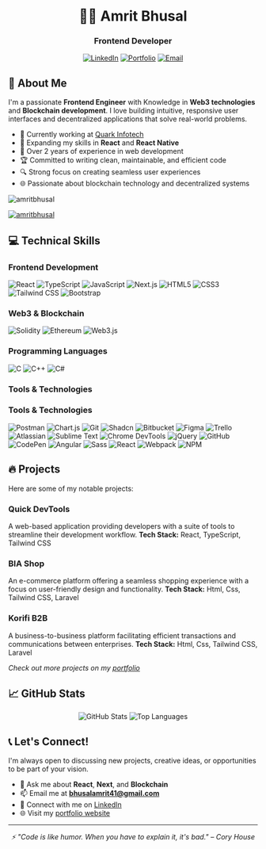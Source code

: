 <h1 align="center">👨‍💻 Amrit Bhusal</h1>
<h3 align="center">Frontend Developer</h3>

<p align="center">
  <a href="https://www.linkedin.com/in/amrit-bhusal1/"><img src="https://img.shields.io/badge/LinkedIn-0077B5?style=for-the-badge&logo=linkedin&logoColor=white" alt="LinkedIn" /></a>
  <a href="https://amritbhusal1.com.np/"><img src="https://img.shields.io/badge/Portfolio-FF5722?style=for-the-badge&logo=todoist&logoColor=white" alt="Portfolio" /></a>
  <a href="mailto:bhusalamrit41@gmail.com"><img src="https://img.shields.io/badge/Email-D14836?style=for-the-badge&logo=gmail&logoColor=white" alt="Email" /></a>
</p>

## 🚀 About Me

I'm a passionate **Frontend Engineer** with Knowledge in **Web3 technologies** and **Blockchain development**. I love building intuitive, responsive user interfaces and decentralized applications that solve real-world problems.

- 🔭 Currently working at [Quark Infotech](https://quarkinfotech.com/)
- 🌱 Expanding my skills in **React** and **React Native**
- 💼 Over 2 years of experience in web development
- 🏆 Committed to writing clean, maintainable, and efficient code
- 🔍 Strong focus on creating seamless user experiences
- 🌐 Passionate about blockchain technology and decentralized systems

<p align="left"> <img src="https://komarev.com/ghpvc/?username=amritbhusal&label=Profile%20views&color=0e75b6&style=flat" alt="amritbhusal" /> </p>

<p align="left"> <a href="https://github.com/ryo-ma/github-profile-trophy"><img src="https://github-profile-trophy.vercel.app/?username=amritbhusal" alt="amritbhusal" /></a> </p>



## 💻 Technical Skills

### Frontend Development
![React](https://img.shields.io/badge/React-20232A?style=for-the-badge&logo=react&logoColor=61DAFB)
![TypeScript](https://img.shields.io/badge/TypeScript-007ACC?style=for-the-badge&logo=typescript&logoColor=white)
![JavaScript](https://img.shields.io/badge/JavaScript-F7DF1E?style=for-the-badge&logo=javascript&logoColor=black)
![Next.js](https://img.shields.io/badge/Next.js-000000?style=for-the-badge&logo=next.js&logoColor=white)
![HTML5](https://img.shields.io/badge/HTML5-E34F26?style=for-the-badge&logo=html5&logoColor=white)
![CSS3](https://img.shields.io/badge/CSS3-1572B6?style=for-the-badge&logo=css3&logoColor=white)
![Tailwind CSS](https://img.shields.io/badge/Tailwind_CSS-38B2AC?style=for-the-badge&logo=tailwind-css&logoColor=white)
![Bootstrap](https://img.shields.io/badge/Bootstrap-563D7C?style=for-the-badge&logo=bootstrap&logoColor=white)

### Web3 & Blockchain
![Solidity](https://img.shields.io/badge/Solidity-363636?style=for-the-badge&logo=solidity&logoColor=white)
![Ethereum](https://img.shields.io/badge/Ethereum-3C3C3D?style=for-the-badge&logo=ethereum&logoColor=white)
![Web3.js](https://img.shields.io/badge/Web3.js-F16822?style=for-the-badge&logo=web3.js&logoColor=white)

### Programming Languages
![C](https://img.shields.io/badge/C-00599C?style=for-the-badge&logo=c&logoColor=white)
![C++](https://img.shields.io/badge/C%2B%2B-00599C?style=for-the-badge&logo=c%2B%2B&logoColor=white)
![C#](https://img.shields.io/badge/C%23-239120?style=for-the-badge&logo=c-sharp&logoColor=white)

### Tools & Technologies
### Tools & Technologies

![Postman](https://img.shields.io/badge/Postman-FF6C37?style=for-the-badge&logo=postman&logoColor=white)
![Chart.js](https://img.shields.io/badge/Chart.js-FF6384?style=for-the-badge&logo=chart.js&logoColor=white)
![Git](https://img.shields.io/badge/Git-F05032?style=for-the-badge&logo=git&logoColor=white)
![Shadcn](https://img.shields.io/badge/Shadcn-000?style=for-the-badge&logo=shadcnui&logoColor=white)
![Bitbucket](https://img.shields.io/badge/Bitbucket-0052CC?style=for-the-badge&logo=bitbucket&logoColor=white)
![Figma](https://img.shields.io/badge/Figma-F24E1E?style=for-the-badge&logo=figma&logoColor=white)
![Trello](https://img.shields.io/badge/Trello-0052CC?style=for-the-badge&logo=trello&logoColor=white)
![Atlassian](https://img.shields.io/badge/Atlassian-0052CC?style=for-the-badge&logo=atlassian&logoColor=white)
![Sublime Text](https://img.shields.io/badge/Sublime_Text-FF9800?style=for-the-badge&logo=sublime-text&logoColor=white)
![Chrome DevTools](https://img.shields.io/badge/Chrome_DevTools-4285F4?style=for-the-badge&logo=google-chrome&logoColor=white)
![jQuery](https://img.shields.io/badge/jQuery-0769AD?style=for-the-badge&logo=jquery&logoColor=white)
![GitHub](https://img.shields.io/badge/GitHub-181717?style=for-the-badge&logo=github&logoColor=white)
![CodePen](https://img.shields.io/badge/CodePen-000000?style=for-the-badge&logo=codepen&logoColor=white)
![Angular](https://img.shields.io/badge/Angular-DD0031?style=for-the-badge&logo=angular&logoColor=white)
![Sass](https://img.shields.io/badge/Sass-CC6699?style=for-the-badge&logo=sass&logoColor=white)
![React](https://img.shields.io/badge/React-61DAFB?style=for-the-badge&logo=react&logoColor=white)
![Webpack](https://img.shields.io/badge/Webpack-8DD6F9?style=for-the-badge&logo=webpack&logoColor=white)
![NPM](https://img.shields.io/badge/NPM-CB3837?style=for-the-badge&logo=npm&logoColor=white)

## 🔥 Projects

Here are some of my notable projects:

### Quick DevTools
A web-based application providing developers with a suite of tools to streamline their development workflow.
**Tech Stack:** React, TypeScript, Tailwind CSS

### BIA Shop
An e-commerce platform offering a seamless shopping experience with a focus on user-friendly design and functionality.
**Tech Stack:** Html, Css, Tailwind CSS, Laravel

### Korifi B2B
A business-to-business platform facilitating efficient transactions and communications between enterprises.
**Tech Stack:** Html, Css, Tailwind CSS, Laravel

*Check out more projects on my [portfolio](https://amritbhusal1.com.np/)*

## 📈 GitHub Stats

<p align="center">
  <img src="https://github-readme-stats.vercel.app/api?username=amritbhusal&show_icons=true&theme=radical" alt="GitHub Stats" />
  <img src="https://github-readme-stats.vercel.app/api/top-langs/?username=amritbhusal&layout=compact&theme=radical" alt="Top Languages" />
</p>

## 📞 Let's Connect!

I'm always open to discussing new projects, creative ideas, or opportunities to be part of your vision.

- 💬 Ask me about **React**, **Next**, and **Blockchain**
- 📫 Email me at **bhusalamrit41@gmail.com**
- 🔗 Connect with me on [LinkedIn](https://www.linkedin.com/in/amrit-bhusal1/)
- 🌐 Visit my [portfolio website](https://amritbhusal1.com.np/)

---

<p align="center">
  <i>⚡ "Code is like humor. When you have to explain it, it's bad." – Cory House</i>
</p>
